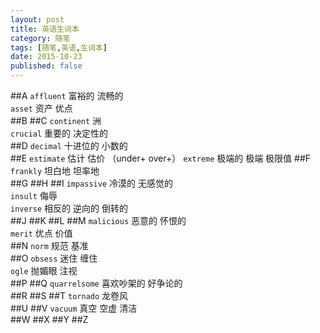 ```yaml
---
layout: post
title: 英语生词本
category: 随笔
tags: [随笔,英语,生词本]
date: 2015-10-23
published: false
---
```

##A
`affluent` 富裕的 流畅的  
`asset` 资产 优点  
##B
##C
`continent` 洲  
`crucial` 重要的 决定性的  
##D
`decimal` 十进位的 小数的  
##E
`estimate` 估计 估价  （under+ over+）
`extreme` 极端的 极端 极限值
##F
`frankly` 坦白地 坦率地  
##G
##H
##I
`impassive` 冷漠的 无感觉的  
`insult` 侮辱  
`inverse` 相反的 逆向的 倒转的  
##J
##K
##L
##M
`malicious` 恶意的 怀恨的  
`merit` 优点 价值  
##N
`norm` 规范 基准  
##O
`obsess` 迷住 缠住  
`ogle` 抛媚眼 注视  
##P
##Q
`quarrelsome` 喜欢吵架的 好争论的  
##R
##S
##T
`tornado` 龙卷风  
##U
##V
`vacuum` 真空 空虚 清洁  
##W
##X
##Y
##Z